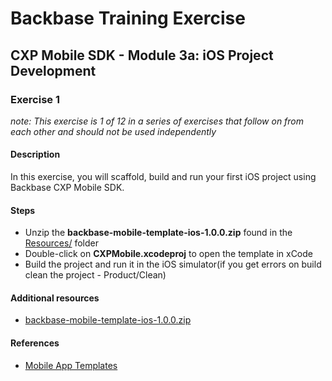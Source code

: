 # Backbase Training Exercise

## CXP Mobile SDK - Module 3a: iOS Project Development

### Exercise 1

_note: This exercise is 1 of 12 in a series of exercises that follow on from each other and should not be used independently_

#### Description

In this exercise, you will scaffold, build and run your first iOS project using Backbase CXP Mobile SDK.

#### Steps

 - Unzip the **backbase-mobile-template-ios-1.0.0.zip** found in the [Resources/](../../Resources) folder
 - Double-click on **CXPMobile.xcodeproj** to open the template in xCode
 - Build the project and run it in the iOS simulator(if you get errors on build clean the project - Product/Clean)

#### Additional resources

 - [backbase-mobile-template-ios-1.0.0.zip](../../Resources/backbase-mobile-template-ios-1.0.0.zip)

#### References

 - [Mobile App Templates](https://my.backbase.com/resources/documentation/mobile-sdk/0.11-beta/mobileapp_templates.html)

